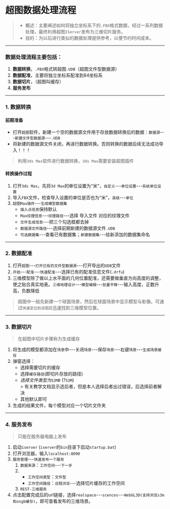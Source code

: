 # 超图数据处理流程

>- 概述：主要阐述如何将独立坐标系下的`.FBX`格式数据，经过一系列数据处理，最终利用超图`IServer`发布为三维切片服务。
>- 目的：为以后进行类似的数据处理提供参考，以便节约时间成本。  
---
### 数据处理流程主要包括：
  1. **数据转换**，`.FBX`格式转超图`.UDB`（超图文件型数据源） 
  2. **数据配准**，主要将独立坐标系配准到84坐标系 
  3. **数据切片**，（超图叫缓存）
  4. **服务发布**
---
### 1. 数据转换
#### 前期准备
- 打开`超图`软件，新建一个空的数据源文件用于存放数据转换后的数据：`数据源`---`新建文件型数据源`---`.UDB`
- 将新建的数据源文件关闭，再进行数据转换。否则转换的数据后续无法成功导入！！！
> 利用`3ds Max`软件进行数据转换，`3ds Max`需要安装超图插件
#### 转换操作过程
1.  打开`3ds Max`，先将`3d Max`的单位设置为“米”，`自定义`---`单位设置`---`系统单位设置`
2. 导入`FBX`文件，检查导入设置的单位是否也为“米”，`高级`---`单位`
3. `超图Max插件`---`生成模型数据集`
   - `插入点信息`保持默认
   - `Max纹理信息`---`纹理路径`---选择 导入文件 对应的纹理文件
   - `文件生成信息`---把三个勾选框都去掉
   - `数据源文件路径`---选择前期新建的数据源文件`.UDB`
   - `可选数据集`---查看已有数据集；`新建数据集`---给新添加的数据集命名 
---

### 2. 数据配准
1. 打开`超图`---`打开已有的文件型数据源`---打开导出的`UDB`文件
2. `开始`---`配准`---`快速配准`---选择已有的配准信息文件(`.drfu`)
3. 三维模型除了做以上水平面的几何位置配准，还需要做垂直方向高度的调整，使之贴合真实地表。`三维地理设计`---`模型编辑`---`批量平移`---输入高度，正数升高，负数降低
> 超图中一般先新建一个球面场景，然后在球面场景中显示模型与影像。可通过`快速定位到该图层`迅速找到三维模型位置。
---
### 3. 数据切片
> 在超图中切片步骤称为生成缓存
1. 将生成的模型都添加在`场景`中---关闭`场景`---保存`场景`---右键`场景`---`生成场景缓存`
2. 弹窗选择：
   - 选择需要切片的缓存
   - 选择`缓存路径`(即切片存放的路径)
   - *选择文件类型为`S3MB`* (?`S3M`)  
         > 有关教学文档显示选后者，但是本人选择后者出过错误，后选择前者解决
   - 其他默认即可
3. 生成的结果文件，每个模型对应一个切片文件夹
---
### 4. 服务发布 
> 只能在服务器电脑上发布
1. 启动`iserver` (`iserver`的`bin`目录下启动`startup.bat`)
2. 打开浏览器，输入`localhost:8090`
3. `服务管理`---`快速发布一个服务`
   1. `数据来源`：`工作空间`---`下一步`
   2. - `工作空间类型`：`文件型`
      - `工作空间路径`：`远程浏览`---选择切片缓存的工作空间
   3. `REST-三维服务`
4. 点击配置完成后的url链接，选择`realspace`---`scences`---`WebGL3D(支持浏览s3m和osgb缓存)`，即可查看发布的三维场景。
   
    









